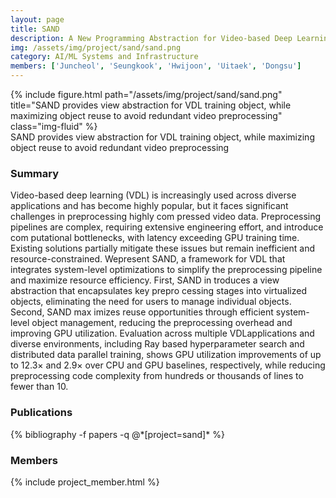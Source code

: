 ```yaml
---
layout: page
title: SAND
description: A New Programming Abstraction for Video-based Deep Learning
img: /assets/img/project/sand/sand.png
category: AI/ML Systems and Infrastructure
members: ['Juncheol', 'Seungkook', 'Hwijoon', 'Uitaek', 'Dongsu']
---
```


<div class="row justify-content-sm-center">
    <div class="col-12 mt-3 text-center">
        {% include figure.html path="/assets/img/project/sand/sand.png" title="SAND provides view abstraction for VDL training object, while maximizing object reuse to avoid redundant video preprocessing" class="img-fluid" %}
        <div class="caption">
          SAND provides view abstraction for VDL training object, while maximizing object reuse to avoid redundant video preprocessing
        </div>
    </div>
</div>

<h3>Summary</h3>
Video-based deep learning (VDL) is increasingly used across
 diverse applications and has become highly popular, but it
 faces significant challenges in preprocessing highly com
pressed video data. Preprocessing pipelines are complex,
 requiring extensive engineering effort, and introduce com
putational bottlenecks, with latency exceeding GPU training
 time. Existing solutions partially mitigate these issues but
 remain inefficient and resource-constrained.
 Wepresent SAND, a framework for VDL that integrates
 system-level optimizations to simplify the preprocessing
 pipeline and maximize resource efficiency. First, SAND in
troduces a view abstraction that encapsulates key prepro
cessing stages into virtualized objects, eliminating the need
 for users to manage individual objects. Second, SAND max
imizes reuse opportunities through efficient system-level
 object management, reducing the preprocessing overhead
 and improving GPU utilization. Evaluation across multiple
 VDLapplications and diverse environments, including Ray
based hyperparameter search and distributed data parallel
 training, shows GPU utilization improvements of up to 12.3×
 and 2.9× over CPU and GPU baselines, respectively, while
 reducing preprocessing code complexity from hundreds or
 thousands of lines to fewer than 10.

<h3>Publications</h3>
<div class="publications">
{% bibliography -f papers -q @*[project=sand]* %}
</div>

<h3>Members</h3>
{% include project_member.html %}
